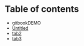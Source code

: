 # Table of contents

* [gitbookDEMO](README.md)
* [Untitled](untitled.md)
* [tab2](tab2.md)
* [tab3](tab3.md)

